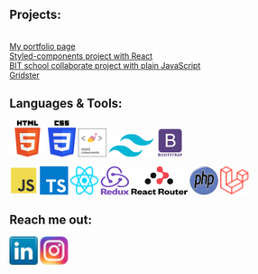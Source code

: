 <h2>Projects:</h2><br>
<a href="https://leogytis.github.io/">My portfolio page</a><br>
<a href="https://leogytis.github.io/e-study/">Styled-components project with React</a><br>
<a href="https://leogytis.github.io/braintech/">BIT school collaborate project with plain JavaScript</a><br>
<a href="https://leogytis.github.io/gridster/">Gridster</a><br>

<h2>Languages & Tools:</h2>
<a href="https://www.w3schools.com/html/" title="html"><img src="icons/html2.png" width="64" height="64" /></a>
<a href="https://www.w3schools.com/css/" title="css"><img src="icons/css2.png" width="50" height="64" /></a>
<a href="https://styled-components.com/" title="Laravel"><img src="icons/styled-components.png" width="50" height="50"/></a>
<a href="https://tailwindcss.com/" title="Laravel"><img src="icons/tailwind.png" width="80" height="40"/></a>
<a href="https://bootsrap.com/" title="Laravel"><img src="icons/bootsrap.png" width="50" height="50"/></a><br>

<a href="https://en.wikipedia.org/wiki/JavaScript" title="JavaScript"><img src="icons/javascript.png" width="50" height="50" /></a>
<a href="https://www.typescriptlang.org/" title="TypeScript"><img src="icons/typescript.png" width="50" height="50"/></a>
<a href="https://reactjs.org/" title="React"><img src="icons/react.png" width="50" height="50"/></a>
<a href="https://redux.js.org/" title="React"><img src="icons/redux.png" width="50" height="50"/></a>
<a href="https://reactrouter.com/en/main" title="React"><img src="icons/react-router.png" width="100" height="50"/></a>
<a href="https://www.php.net/" title="PHP"><img src="icons/php.png" width="50" height="50"/></a>
<a href="https://laravel.com/" title="Laravel"><img src="icons/laravel.png" width="50" height="50"/></a>

<h2>Reach me out:</h2>
<a href="https://www.linkedin.com/in/gytis-leonavicius-74839519a/" title="LinkedIn"><img src="icons/linkedin.png" width="50" height="50"/></a>
<a href="https://www.instagram.com/leogytis/" title="Instagram"><img src="icons/instagram.png" width="50" height="50"/></a>
